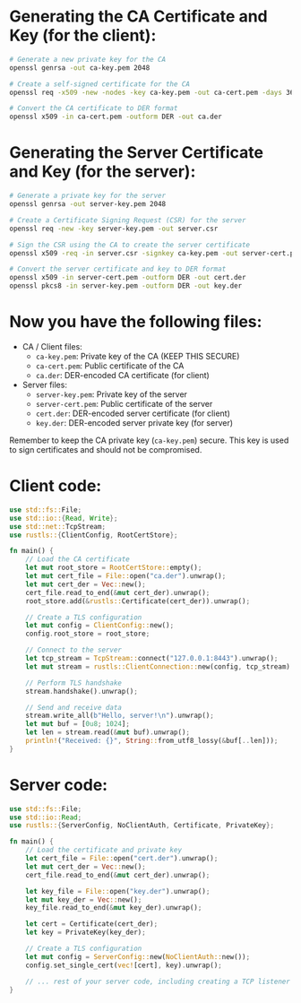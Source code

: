 # Generating the CA Certificate and Key (for the client):

```sh
# Generate a new private key for the CA
openssl genrsa -out ca-key.pem 2048

# Create a self-signed certificate for the CA
openssl req -x509 -new -nodes -key ca-key.pem -out ca-cert.pem -days 365

# Convert the CA certificate to DER format
openssl x509 -in ca-cert.pem -outform DER -out ca.der
```

# Generating the Server Certificate and Key (for the server):

```sh
# Generate a private key for the server
openssl genrsa -out server-key.pem 2048

# Create a Certificate Signing Request (CSR) for the server
openssl req -new -key server-key.pem -out server.csr

# Sign the CSR using the CA to create the server certificate
openssl x509 -req -in server.csr -signkey ca-key.pem -out server-cert.pem -CA ca-cert.pem -CAkey ca-key.pem -days 365

# Convert the server certificate and key to DER format
openssl x509 -in server-cert.pem -outform DER -out cert.der
openssl pkcs8 -in server-key.pem -outform DER -out key.der
```

# Now you have the following files:

- CA / Client files:
    - `ca-key.pem`: Private key of the CA (KEEP THIS SECURE)
    - `ca-cert.pem`: Public certificate of the CA
    - `ca.der`: DER-encoded CA certificate (for client)
- Server files:
    - `server-key.pem`: Private key of the server
    - `server-cert.pem`: Public certificate of the server
    - `cert.der`: DER-encoded server certificate (for client)
    - `key.der`: DER-encoded server private key (for server)

Remember to keep the CA private key (`ca-key.pem`) secure. This key is used to sign
certificates and should not be compromised.

# Client code:

```rust
use std::fs::File;
use std::io::{Read, Write};
use std::net::TcpStream;
use rustls::{ClientConfig, RootCertStore};

fn main() {
    // Load the CA certificate
    let mut root_store = RootCertStore::empty();
    let mut cert_file = File::open("ca.der").unwrap();
    let mut cert_der = Vec::new();
    cert_file.read_to_end(&mut cert_der).unwrap();
    root_store.add(&rustls::Certificate(cert_der)).unwrap();

    // Create a TLS configuration
    let mut config = ClientConfig::new();
    config.root_store = root_store;

    // Connect to the server
    let tcp_stream = TcpStream::connect("127.0.0.1:8443").unwrap();
    let mut stream = rustls::ClientConnection::new(config, tcp_stream).unwrap();

    // Perform TLS handshake
    stream.handshake().unwrap();

    // Send and receive data
    stream.write_all(b"Hello, server!\n").unwrap();
    let mut buf = [0u8; 1024];
    let len = stream.read(&mut buf).unwrap();
    println!("Received: {}", String::from_utf8_lossy(&buf[..len]));
}
```

# Server code:

```rust
use std::fs::File;
use std::io::Read;
use rustls::{ServerConfig, NoClientAuth, Certificate, PrivateKey};

fn main() {
    // Load the certificate and private key
    let cert_file = File::open("cert.der").unwrap();
    let mut cert_der = Vec::new();
    cert_file.read_to_end(&mut cert_der).unwrap();

    let key_file = File::open("key.der").unwrap();
    let mut key_der = Vec::new();
    key_file.read_to_end(&mut key_der).unwrap();

    let cert = Certificate(cert_der);
    let key = PrivateKey(key_der);

    // Create a TLS configuration
    let mut config = ServerConfig::new(NoClientAuth::new());
    config.set_single_cert(vec![cert], key).unwrap();

    // ... rest of your server code, including creating a TCP listener and accepting connections
}
````
